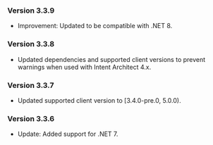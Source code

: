 ### Version 3.3.9

- Improvement: Updated to be compatible with .NET 8.

### Version 3.3.8

- Updated dependencies and supported client versions to prevent warnings when used with Intent Architect 4.x.

### Version 3.3.7

- Updated supported client version to [3.4.0-pre.0, 5.0.0).

### Version 3.3.6

- Update: Added support for .NET 7.